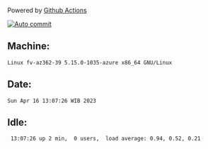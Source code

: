 Powered by [Github Actions](https://github.com/features/actions)

[![Auto commit](https://github.com/hiage/workstation/workflows/Auto%20commit/badge.svg)](https://github.com/hiage/workstation/actions?query=workflow%3A%22Auto+commit%22)

## Machine:
```
Linux fv-az362-39 5.15.0-1035-azure x86_64 GNU/Linux
```
## Date:
```
Sun Apr 16 13:07:26 WIB 2023
```
## Idle:
```
 13:07:26 up 2 min,  0 users,  load average: 0.94, 0.52, 0.21
```

